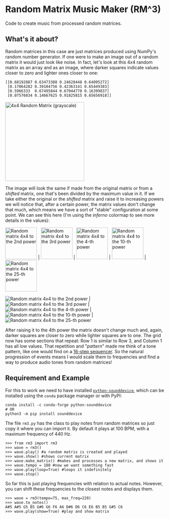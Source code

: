 # Random Matrix Music Maker (RM^3)

Code to create music from processed random matrices.

## What's it about?

Random matrices in this case are just matrices produced using NumPy's random number generator. If one were to make an image out of a random matrix it would just look like noise. In fact, let's look at this 4*x*4 random matrix as an array and as an image, where darker squares indicate values closer to zero and lighter ones closer to one:

```
[[0.68192887 0.63473388 0.24628448 0.64095272]
 [0.17064282 0.39104756 0.42363141 0.65449383]
 [0.5966333  0.67495844 0.67044778 0.16399837]
 [0.07576034 0.14667625 0.91825815 0.65656918]]
```

<img src="https://user-images.githubusercontent.com/13749006/77688552-a6979f00-6f76-11ea-9714-e585a0063769.png" width="250" height="250" title="4x4 Random Matrix (grayscale)">



The image will look the same if made from the original matrix or from a *shifted* matrix, one that's been divided by the maximum value in it. If we take either the original or the *shifted* matrix and raise it to increasing powers we will notice that, after a certain power, the matrix values don't change that much, which means we have a sort of "stable" configuration at some point. We can see this here (I'm using the *inferno* colormap to see more details in the values):

<img src="https://user-images.githubusercontent.com/13749006/77688641-cf1f9900-6f76-11ea-8231-56a2597c91c1.png" width="100" height="100" title="Random matrix 4x4 to the 2nd power"> | <img src="https://user-images.githubusercontent.com/13749006/77688690-e2caff80-6f76-11ea-854b-b8b18e40d0df.png" width="100" height="100" title="Random matrix 4x4 to the 3rd power"> | <img src="https://user-images.githubusercontent.com/13749006/77688752-f8402980-6f76-11ea-9f4c-08614d5a6a26.png" width="100" height="100" title="Random matrix 4x4 to the 4-th power"> | <img src="https://user-images.githubusercontent.com/13749006/77688790-01c99180-6f77-11ea-9213-759b9bf5abb1.png" width="100" height="100" title="Random matrix 4x4 to the 10-th power"> | <img src="https://user-images.githubusercontent.com/13749006/77688830-127a0780-6f77-11ea-838a-9d646f298da1.png" width="100" height="100" title="Random matrix 4x4 to the 25-th power">

![Random matrix 4x4 to the 2nd power](https://user-images.githubusercontent.com/13749006/77688641-cf1f9900-6f76-11ea-8231-56a2597c91c1.png) | ![Random matrix 4x4 to the 3rd power](https://user-images.githubusercontent.com/13749006/77688690-e2caff80-6f76-11ea-854b-b8b18e40d0df.png) | ![Random matrix 4x4 to the 4-th power](https://user-images.githubusercontent.com/13749006/77688752-f8402980-6f76-11ea-9f4c-08614d5a6a26.png) | ![Random matrix 4x4 to the 10-th power](https://user-images.githubusercontent.com/13749006/77688790-01c99180-6f77-11ea-9213-759b9bf5abb1.png) | ![Random matrix 4x4 to the 25-th power](https://user-images.githubusercontent.com/13749006/77688830-127a0780-6f77-11ea-838a-9d646f298da1.png)

After raising it to the 4th power the matrix doesn't change much and, again, darker squares are closer to zero while lighter squares are to one. The grid now has some sections that repeat: Row 1 is similar to Row 3, and Column 1 has all low values. That repetition and "*pattern*" made me think of a tone pattern, like one would find on a [16-step sequencer](https://www.youtube.com/watch?v=BVHJWTX_gIo). So the natural progression of events means I would scale them to frequencies and find a way to produce audio tones from random matrices!


## Requirement and Example

For this to work we need to have installed [`python-sounddevice`](https://python-sounddevice.readthedocs.io), which can be installed using the `conda` package manager or with PyPI:

```
conda install -c conda-forge python-sounddevice
# OR
python3 -m pip install sounddevice
```

The file `rm3.py` has the class to play notes from random matrices so just copy it where you can import it. By default it plays at 100 BPM, with a maximum frequency of 440 Hz.

```
>>> from rm3 import rm3
>>> wave = rm3()
>>> wave.play() #a random matrix is created and played
>>> wave.show() #shows current matrix
>>> wave.make_matrix() #makes and processes a new matrix, and shows it
>>> wave.tempo = 180 #now we want something fast
>>> wave.play(loop=True) #loops it indefinitely
>>> wave.stop()
```

So far this is just playing frequencies with relation to actual notes. However, you can shift these frequencies to the closest notes and displays them.
```
>>> wave = rm3(tempo=75, max_freq=220)
>>> wave.to_notes()
A#5 A#5 G5 B5 G#6 G6 F6 A6 D#6 D6 C6 E6 B5 B5 G#5 C6
>>> wave.play(show=True) #play and show matrix
```
